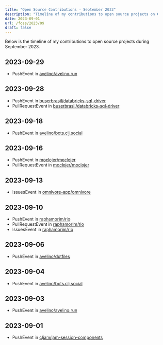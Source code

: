 ```yaml
---
title: "Open Source Contributions - September 2023"
description: "Timeline of my contributions to open source projects on GitHub during September 2023."
date: 2023-09-01
url: /foss/2023/09
draft: false
---
```


Below is the timeline of my contributions to open source projects during September 2023.

## 2023-09-29

- PushEvent in [avelino/avelino.run](https://github.com/avelino/avelino.run)

## 2023-09-28

- PushEvent in [buserbrasil/databricks-sql-driver](https://github.com/buserbrasil/databricks-sql-driver)
- PullRequestEvent in [buserbrasil/databricks-sql-driver](https://github.com/buserbrasil/databricks-sql-driver)

## 2023-09-18

- PushEvent in [avelino/bots.clj.social](https://github.com/avelino/bots.clj.social)

## 2023-09-16

- PushEvent in [moclojer/moclojer](https://github.com/moclojer/moclojer)
- PullRequestEvent in [moclojer/moclojer](https://github.com/moclojer/moclojer)

## 2023-09-13

- IssuesEvent in [omnivore-app/omnivore](https://github.com/omnivore-app/omnivore)

## 2023-09-10

- PushEvent in [raphamorim/rio](https://github.com/raphamorim/rio)
- PullRequestEvent in [raphamorim/rio](https://github.com/raphamorim/rio)
- IssuesEvent in [raphamorim/rio](https://github.com/raphamorim/rio)

## 2023-09-06

- PushEvent in [avelino/dotfiles](https://github.com/avelino/dotfiles)

## 2023-09-04

- PushEvent in [avelino/bots.clj.social](https://github.com/avelino/bots.clj.social)

## 2023-09-03

- PushEvent in [avelino/avelino.run](https://github.com/avelino/avelino.run)

## 2023-09-01

- PushEvent in [cljam/jam-session-components](https://github.com/cljam/jam-session-components)


